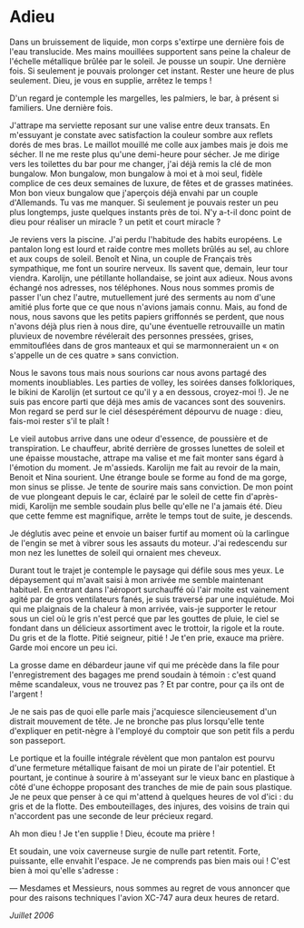 # Adieu #

Dans un bruissement de liquide, mon corps s'extirpe une dernière fois de l'eau translucide. Mes mains mouillées supportent sans peine la chaleur de l'échelle métallique brûlée par le soleil. Je pousse un soupir. Une dernière fois. Si seulement je pouvais prolonger cet instant. Rester une heure de plus seulement. Dieu, je vous en supplie, arrêtez le temps ! 

D'un regard je contemple les margelles, les palmiers, le bar, à présent si familiers. Une dernière fois. 

J'attrape ma serviette reposant sur une valise entre deux transats. En m'essuyant je constate avec satisfaction la couleur sombre aux reflets dorés de mes bras. Le maillot mouillé me colle aux jambes mais je dois me sécher. Il ne me reste plus qu'une demi-heure pour sécher. Je me dirige vers les toilettes du bar pour me changer, j'ai déjà remis la clé de mon bungalow. Mon bungalow, mon bungalow à moi et à moi seul, fidèle complice de ces deux semaines de luxure, de fêtes et de grasses matinées. Mon bon vieux bungalow que j'aperçois déjà envahi par un couple d'Allemands. Tu vas me manquer. Si seulement je pouvais rester un peu plus longtemps, juste quelques instants près de toi. N'y a-t-il donc point de dieu pour réaliser un miracle ? un petit et court miracle ? 

Je reviens vers la piscine. J'ai perdu l'habitude des habits européens. Le pantalon long est lourd et raide contre mes mollets brûlés au sel, au chlore et aux coups de soleil. Benoît et Nina, un couple de Français très sympathique, me font un sourire nerveux. Ils savent que, demain, leur tour viendra. Karolijn, une pétillante hollandaise, se joint aux adieux. Nous avons échangé nos adresses, nos téléphones. Nous nous sommes promis de passer l'un chez l'autre, mutuellement juré des serments au nom d'une amitié plus forte que ce que nous n'avions jamais connu. Mais, au fond de nous, nous savons que les petits papiers griffonnés se perdent, que nous n'avons déjà plus rien à nous dire, qu'une éventuelle retrouvaille un matin pluvieux de novembre révélerait des personnes pressées, grises, emmitouflées dans de gros manteaux et qui se marmonneraient un « on s'appelle un de ces quatre » sans conviction. 

Nous le savons tous mais nous sourions car nous avons partagé des moments inoubliables. Les parties de volley, les soirées danses folkloriques, le bikini de Karolijn (et surtout ce qu'il y a en dessous, croyez-moi !). Je ne suis pas encore parti que déjà mes amis de vacances sont des souvenirs. Mon regard se perd sur le ciel désespérément dépourvu de nuage : dieu, fais-moi rester s'il te plaît ! 

Le vieil autobus arrive dans une odeur d'essence, de poussière et de transpiration. Le chauffeur, abrité derrière de grosses lunettes de soleil et une épaisse moustache, attrape ma valise et me fait monter sans égard à l'émotion du moment. Je m'assieds. Karolijn me fait au revoir de la main, Benoit et Nina sourient. Une étrange boule se forme au fond de ma gorge, mon sinus se plisse. Je tente de sourire mais sans conviction. De mon point de vue plongeant depuis le car, éclairé par le soleil de cette fin d'après-midi, Karolijn me semble soudain plus belle qu'elle ne l'a jamais été. Dieu que cette femme est magnifique, arrête le temps tout de suite, je descends. 

Je déglutis avec peine et envoie un baiser furtif au moment où la carlingue de l'engin se met à vibrer sous les assauts du moteur. J'ai redescendu sur mon nez les lunettes de soleil qui ornaient mes cheveux. 

Durant tout le trajet je contemple le paysage qui défile sous mes yeux. Le dépaysement qui m'avait saisi à mon arrivée me semble maintenant habituel. En entrant dans l'aéroport surchauffé où l'air moite est vainement agité par de gros ventilateurs fanés, je suis traversé par une inquiétude. Moi qui me plaignais de la chaleur à mon arrivée, vais-je supporter le retour sous un ciel où le gris n'est percé que par les gouttes de pluie, le ciel se fondant dans un délicieux assortiment avec le trottoir, la rigole et la route. Du gris et de la flotte. Pitié seigneur, pitié ! Je t'en prie, exauce ma prière. Garde moi encore un peu ici. 

La grosse dame en débardeur jaune vif qui me précède dans la file pour l'enregistrement des bagages me prend soudain à témoin : c'est quand même scandaleux, vous ne trouvez pas ? Et par contre, pour ça ils ont de l'argent ! 

Je ne sais pas de quoi elle parle mais j'acquiesce silencieusement d'un distrait mouvement de tête. Je ne bronche pas plus lorsqu'elle tente d'expliquer en petit-nègre à l'employé du comptoir que son petit fils a perdu son passeport. 

Le portique et la fouille intégrale révèlent que mon pantalon est pourvu d'une fermeture métallique faisant de moi un pirate de l'air potentiel. Et pourtant, je continue à sourire à m'asseyant sur le vieux banc en plastique à côté d'une échoppe proposant des tranches de mie de pain sous plastique. Je ne peux que penser à ce qui m'attend à quelques heures de vol d'ici : du gris et de la flotte. Des embouteillages, des injures, des voisins de train qui n'accordent pas une seconde de leur précieux regard. 

Ah mon dieu ! Je t'en supplie ! Dieu, écoute ma prière ! 

Et soudain, une voix caverneuse surgie de nulle part retentit. Forte, puissante, elle envahit l'espace. Je ne comprends pas bien mais oui ! C'est bien à moi qu'elle s'adresse : 

— Mesdames et Messieurs, nous sommes au regret de vous annoncer que pour des raisons techniques l'avion XC-747 aura deux heures de retard.

*Juillet 2006*
